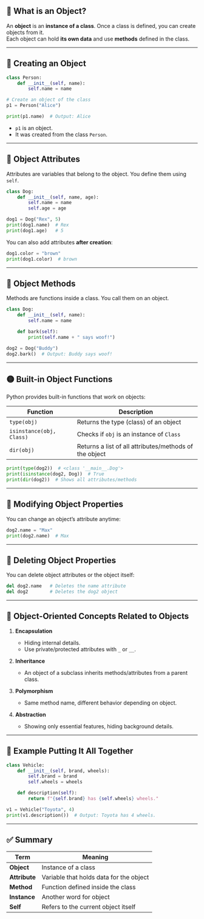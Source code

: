 

## 🧠 What is an Object?

An **object** is an **instance of a class**. Once a class is defined, you can create objects from it.  
Each object can hold **its own data** and use **methods** defined in the class.

---

## 🔹 Creating an Object

```python
class Person:
    def __init__(self, name):
        self.name = name

# Create an object of the class
p1 = Person("Alice")

print(p1.name)  # Output: Alice
```

- `p1` is an object.
- It was created from the class `Person`.

---

## 🔸 Object Attributes

Attributes are variables that belong to the object. You define them using `self`.

```python
class Dog:
    def __init__(self, name, age):
        self.name = name
        self.age = age

dog1 = Dog("Rex", 5)
print(dog1.name)  # Rex
print(dog1.age)   # 5
```

You can also add attributes **after creation**:

```python
dog1.color = "brown"
print(dog1.color)  # brown
```

---

## 🔸 Object Methods

Methods are functions inside a class. You call them on an object.

```python
class Dog:
    def __init__(self, name):
        self.name = name

    def bark(self):
        print(self.name + " says woof!")

dog2 = Dog("Buddy")
dog2.bark()  # Output: Buddy says woof!
```

---

## 🟡 Built-in Object Functions

Python provides built-in functions that work on objects:

| Function | Description |
|----------|-------------|
| `type(obj)` | Returns the type (class) of an object |
| `isinstance(obj, Class)` | Checks if `obj` is an instance of `Class` |
| `dir(obj)` | Returns a list of all attributes/methods of the object |

```python
print(type(dog2))  # <class '__main__.Dog'>
print(isinstance(dog2, Dog))  # True
print(dir(dog2))  # Shows all attributes/methods
```

---

## 🔸 Modifying Object Properties

You can change an object’s attribute anytime:

```python
dog2.name = "Max"
print(dog2.name)  # Max
```

---

## 🔸 Deleting Object Properties

You can delete object attributes or the object itself:

```python
del dog2.name   # Deletes the name attribute
del dog2        # Deletes the dog2 object
```

---

## 🧩 Object-Oriented Concepts Related to Objects

1. **Encapsulation**  
   - Hiding internal details.
   - Use private/protected attributes with `_` or `__`.

2. **Inheritance**  
   - An object of a subclass inherits methods/attributes from a parent class.

3. **Polymorphism**  
   - Same method name, different behavior depending on object.

4. **Abstraction**  
   - Showing only essential features, hiding background details.

---

## 🔹 Example Putting It All Together

```python
class Vehicle:
    def __init__(self, brand, wheels):
        self.brand = brand
        self.wheels = wheels

    def description(self):
        return f"{self.brand} has {self.wheels} wheels."

v1 = Vehicle("Toyota", 4)
print(v1.description())  # Output: Toyota has 4 wheels.
```

---

## ✅ Summary

| Term | Meaning |
|------|---------|
| **Object** | Instance of a class |
| **Attribute** | Variable that holds data for the object |
| **Method** | Function defined inside the class |
| **Instance** | Another word for object |
| **Self** | Refers to the current object itself |

